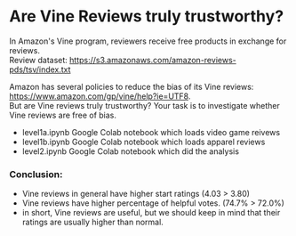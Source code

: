 
# Are Vine Reviews truly trustworthy?

In Amazon's Vine program, reviewers receive free products in exchange for reviews.  
Review dataset: https://s3.amazonaws.com/amazon-reviews-pds/tsv/index.txt  

Amazon has several policies to reduce the bias of its Vine reviews: https://www.amazon.com/gp/vine/help?ie=UTF8.  
But are Vine reviews truly trustworthy? Your task is to investigate whether Vine reviews are free of bias.   


- level1a.ipynb  Google Colab notebook which loads video game reivews
- level1b.ipynb  Google Colab notebook which loads apparel reviews
- level2.ipynb   Google Colab notebook which did the analysis


### Conclusion:
* Vine reviews in general have higher start ratings (4.03 > 3.80)
* Vine reviews have higher percentage of helpful votes. (74.7% > 72.0%)
* in short, Vine reviews are useful, but we should keep in mind that their ratings are usually higher than normal.
